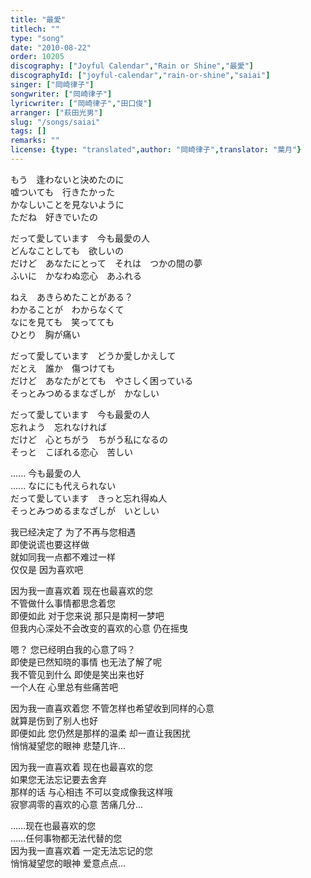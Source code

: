 ```yaml
---
title: "最愛"
titlech: ""
type: "song"
date: "2010-08-22"
order: 10205
discography: ["Joyful Calendar","Rain or Shine","最愛"]
discographyId: ["joyful-calendar","rain-or-shine","saiai"]
singer: ["岡崎律子"]
songwriter: ["岡崎律子"]
lyricwriter: ["岡崎律子","田口俊"]
arranger: ["萩田光男"]
slug: "/songs/saiai"
tags: []
remarks: ""
license: {type: "translated",author: "岡崎律子",translator: "葉月"}
---
```


もう　逢わないと決めたのに   
嘘ついても　行きたかった   
かなしいことを見ないように   
ただね　好きでいたの   
  
だって愛しています　今も最愛の人   
どんなことしても　欲しいの   
だけど　あなたにとって　それは　つかの間の夢   
ふいに　かなわぬ恋心　あふれる   
  
ねえ　あきらめたことがある？   
わかることが　わからなくて   
なにを見ても　笑ってても   
ひとり　胸が痛い   
  
だって愛しています　どうか愛しかえして   
だとえ　誰か　傷つけても   
だけど　あなたがとても　やさしく困っている   
そっとみつめるまなざしが　かなしい   
  
だって愛しています　今も最愛の人   
忘れよう　忘れなければ   
だけど　心とちがう　ちがう私になるの   
そっと　こぼれる恋心　苦しい   
  
...... 今も最愛の人   
...... なににも代えられない   
だって愛しています　きっと忘れ得ぬ人   
そっとみつめるまなざしが　いとしい  

<!-- 翻译 -->

我已经决定了 为了不再与您相遇  
即使说谎也要这样做  
就如同我一点都不难过一样  
仅仅是 因为喜欢吧  
  
因为我一直喜欢着 现在也最喜欢的您  
不管做什么事情都思念着您  
即便如此 对于您来说 那只是南柯一梦吧  
但我内心深处不会改变的喜欢的心意 仍在摇曳  
  
嗯？ 您已经明白我的心意了吗？  
即使是已然知晓的事情 也无法了解了呢  
我不管见到什么 即使是笑出来也好  
一个人在 心里总有些痛苦吧  
  
因为我一直喜欢着您 不管怎样也希望收到同样的心意  
就算是伤到了别人也好  
即便如此 您仍然是那样的温柔 却一直让我困扰  
悄悄凝望您的眼神 悲楚几许...  
  
因为我一直喜欢着 现在也最喜欢的您  
如果您无法忘记要去舍弃  
那样的话 与心相违 不可以变成像我这样哦  
寂寥凋零的喜欢的心意 苦痛几分...  
  
……现在也最喜欢的您  
……任何事物都无法代替的您  
因为我一直喜欢着 一定无法忘记的您  
悄悄凝望您的眼神 爱意点点...

